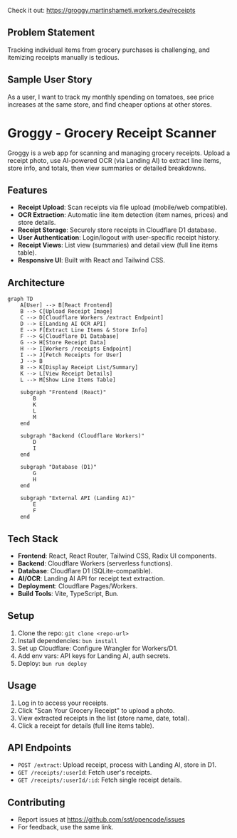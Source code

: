 Check it out: https://groggy.martinshameti.workers.dev/receipts

## Problem Statement

Tracking individual items from grocery purchases is challenging, and itemizing receipts manually is tedious.

## Sample User Story

As a user, I want to track my monthly spending on tomatoes, see price increases at the same store, and find cheaper options at other stores.

# Groggy - Grocery Receipt Scanner

Groggy is a web app for scanning and managing grocery receipts. Upload a receipt photo, use AI-powered OCR (via Landing AI) to extract line items, store info, and totals, then view summaries or detailed breakdowns.

## Features
- **Receipt Upload**: Scan receipts via file upload (mobile/web compatible).
- **OCR Extraction**: Automatic line item detection (item names, prices) and store details.
- **Receipt Storage**: Securely store receipts in Cloudflare D1 database.
- **User Authentication**: Login/logout with user-specific receipt history.
- **Receipt Views**: List view (summaries) and detail view (full line items table).
- **Responsive UI**: Built with React and Tailwind CSS.

## Architecture

```mermaid
graph TD
    A[User] --> B[React Frontend]
    B --> C[Upload Receipt Image]
    C --> D[Cloudflare Workers /extract Endpoint]
    D --> E[Landing AI OCR API]
    E --> F[Extract Line Items & Store Info]
    F --> G[Cloudflare D1 Database]
    G --> H[Store Receipt Data]
    H --> I[Workers /receipts Endpoint]
    I --> J[Fetch Receipts for User]
    J --> B
    B --> K[Display Receipt List/Summary]
    K --> L[View Receipt Details]
    L --> M[Show Line Items Table]

    subgraph "Frontend (React)"
        B
        K
        L
        M
    end

    subgraph "Backend (Cloudflare Workers)"
        D
        I
    end

    subgraph "Database (D1)"
        G
        H
    end

    subgraph "External API (Landing AI)"
        E
        F
    end
```

## Tech Stack
- **Frontend**: React, React Router, Tailwind CSS, Radix UI components.
- **Backend**: Cloudflare Workers (serverless functions).
- **Database**: Cloudflare D1 (SQLite-compatible).
- **AI/OCR**: Landing AI API for receipt text extraction.
- **Deployment**: Cloudflare Pages/Workers.
- **Build Tools**: Vite, TypeScript, Bun.

## Setup
1. Clone the repo: `git clone <repo-url>`
2. Install dependencies: `bun install`
3. Set up Cloudflare: Configure Wrangler for Workers/D1.
4. Add env vars: API keys for Landing AI, auth secrets.
5. Deploy: `bun run deploy`

## Usage
1. Log in to access your receipts.
2. Click "Scan Your Grocery Receipt" to upload a photo.
3. View extracted receipts in the list (store name, date, total).
4. Click a receipt for details (full line items table).

## API Endpoints
- `POST /extract`: Upload receipt, process with Landing AI, store in D1.
- `GET /receipts/:userId`: Fetch user's receipts.
- `GET /receipts/:userId/:id`: Fetch single receipt details.

## Contributing
- Report issues at https://github.com/sst/opencode/issues
- For feedback, use the same link.